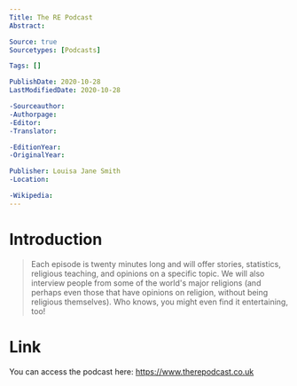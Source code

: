 ```yaml
---
Title: The RE Podcast
Abstract: 

Source: true
Sourcetypes: [Podcasts]

Tags: []

PublishDate: 2020-10-28
LastModifiedDate: 2020-10-28

-Sourceauthor:
-Authorpage:
-Editor:
-Translator:

-EditionYear:
-OriginalYear:

Publisher: Louisa Jane Smith
-Location:

-Wikipedia:
---
```

# Introduction
>Each episode is twenty minutes long and will offer stories, statistics, religious teaching, and opinions on a specific topic. We will also interview people from some of the world's major religions (and perhaps even those that have opinions on religion, without being religious themselves). Who knows, you might even find it entertaining, too! 

# Link
You can access the podcast here: https://www.therepodcast.co.uk